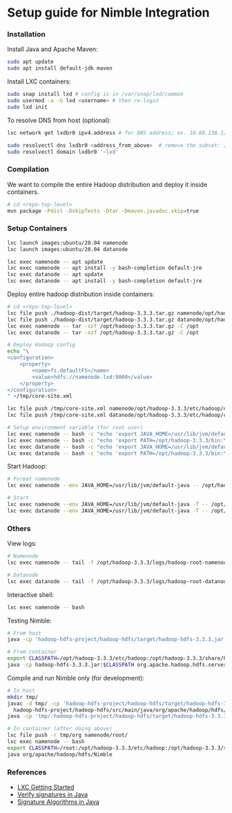 # Setup guide for Nimble Integration

### Installation
Install Java and Apache Maven:
```bash
sudo apt update
sudo apt install default-jdk maven
```

Install LXC containers:
```bash
sudo snap install lxd # config is in /var/snap/lxd/common
sudo usermod -a -G lxd <username> # then re-login
sudo lxd init
```

To resolve DNS from host (optional):
```bash
lxc network get lxdbr0 ipv4.address # for DNS address; ex. 10.88.138.1/24

sudo resolvectl dns lxdbr0 <address_from_above>  # remove the subset: /24
sudo resolvectl domain lxdbr0 '~lxd'
```

### Compilation
We want to compile the entire Hadoop distribution and deploy it inside containers.

```bash
# cd <repo-top-level>
mvn package -Pdist -DskipTests -Dtar -Dmaven.javadoc.skip=true
```

### Setup Containers

```bash
lxc launch images:ubuntu/20.04 namenode
lxc launch images:ubuntu/20.04 datanode

lxc exec namenode -- apt update
lxc exec namenode -- apt install -y bash-completion default-jre
lxc exec datanode -- apt update
lxc exec datanode -- apt install -y bash-completion default-jre
```

Deploy entire hadoop distribution inside containers:
```bash
# cd <repo-top-level>
lxc file push ./hadoop-dist/target/hadoop-3.3.3.tar.gz namenode/opt/hadoop-3.3.3.tar.gz
lxc file push ./hadoop-dist/target/hadoop-3.3.3.tar.gz datanode/opt/hadoop-3.3.3.tar.gz
lxc exec namenode -- tar -xzf /opt/hadoop-3.3.3.tar.gz -C /opt
lxc exec datanode -- tar -xzf /opt/hadoop-3.3.3.tar.gz -C /opt

# Deploy Hadoop config
echo "\
<configuration>
	<property>
		<name>fs.defaultFS</name>
		<value>hdfs://namenode.lxd:9000</value>
	</property>
</configuration>
" >/tmp/core-site.xml

lxc file push /tmp/core-site.xml namenode/opt/hadoop-3.3.3/etc/hadoop/core-site.xml
lxc file push /tmp/core-site.xml datanode/opt/hadoop-3.3.3/etc/hadoop/core-site.xml

# Setup environment variable (for root user)
lxc exec namenode -- bash -c "echo 'export JAVA_HOME=/usr/lib/jvm/default-java' >>/root/.bashrc"
lxc exec namenode -- bash -c "echo 'export PATH=/opt/hadoop-3.3.3/bin:\$PATH' >>/root/.bashrc"
lxc exec datanode -- bash -c "echo 'export JAVA_HOME=/usr/lib/jvm/default-java' >>/root/.bashrc"
lxc exec datanode -- bash -c "echo 'export PATH=/opt/hadoop-3.3.3/bin:\$PATH' >>/root/.bashrc"
```

Start Hadoop:
```bash
# Format namenode
lxc exec namenode --env JAVA_HOME=/usr/lib/jvm/default-java -- /opt/hadoop-3.3.3/bin/hdfs namenode -format

# Start
lxc exec namenode --env JAVA_HOME=/usr/lib/jvm/default-java -T -- /opt/hadoop-3.3.3/bin/hdfs --daemon start namenode
lxc exec datanode --env JAVA_HOME=/usr/lib/jvm/default-java -T -- /opt/hadoop-3.3.3/bin/hdfs --daemon start datanode
```

### Others
View logs:
```bash
# Namenode
lxc exec namenode -- tail -f /opt/hadoop-3.3.3/logs/hadoop-root-namenode-namenode.log

# Datanode
lxc exec datanode -- tail -f /opt/hadoop-3.3.3/logs/hadoop-root-datanode-datanode.log
```

Interactive shell:
```bash
lxc exec namenode -- bash
```

Testing Nimble:
```bash
# From host
java -cp 'hadoop-hdfs-project/hadoop-hdfs/target/hadoop-hdfs-3.3.3.jar:hadoop-dist/target/hadoop-3.3.3/etc/hadoop:hadoop-dist/target/hadoop-3.3.3/share/hadoop/common/lib/*:hadoop-dist/target/hadoop-3.3.3/share/hadoop/common/*:hadoop-dist/target/hadoop-3.3.3/share/hadoop/hdfs/lib/*:hadoop-dist/target/hadoop-3.3.3/share/hadoop/hdfs/*' org.apache.hadoop.hdfs.server.nimble.NimbleTester

# From container
export CLASSPATH=/opt/hadoop-3.3.3/etc/hadoop:/opt/hadoop-3.3.3/share/hadoop/common/lib/*:/opt/hadoop-3.3.3/share/hadoop/common/*:/opt/hadoop-3.3.3/share/hadoop/hdfs:/opt/hadoop-3.3.3/share/hadoop/hdfs/lib/*:/opt/hadoop-3.3.3/share/hadoop/hdfs/*:/opt/hadoop-3.3.3/share/hadoop/mapreduce/*:/opt/hadoop-3.3.3/share/hadoop/yarn/lib/*:/opt/hadoop-3.3.3/share/hadoop/yarn/*
java -cp hadoop-hdfs-3.3.3.jar:$CLASSPATH org.apache.hadoop.hdfs.server.nimble.NimbleTester
```

Compile and run Nimble only (for development):
```bash
# In host
mkdir tmp/
javac -d tmp/ -cp 'hadoop-hdfs-project/hadoop-hdfs/target/hadoop-hdfs-3.3.3.jar:hadoop-dist/target/hadoop-3.3.3/etc/hadoop:hadoop-dist/target/hadoop-3.3.3/share/hadoop/common/lib/*:hadoop-dist/target/hadoop-3.3.3/share/hadoop/common/*:hadoop-dist/target/hadoop-3.3.3/share/hadoop/hdfs/lib/*:hadoop-dist/target/hadoop-3.3.3/share/hadoop/hdfs/*' \
  hadoop-hdfs-project/hadoop-hdfs/src/main/java/org/apache/hadoop/hdfs/Nimble.java
java -cp 'tmp/:hadoop-hdfs-project/hadoop-hdfs/target/hadoop-hdfs-3.3.3.jar:hadoop-dist/target/hadoop-3.3.3/etc/hadoop:hadoop-dist/target/hadoop-3.3.3/share/hadoop/common/lib/*:hadoop-dist/target/hadoop-3.3.3/share/hadoop/common/*:hadoop-dist/target/hadoop-3.3.3/share/hadoop/hdfs/lib/*:hadoop-dist/target/hadoop-3.3.3/share/hadoop/hdfs/*' org.apache.hadoop.hdfs.server.nimble.NimbleTester

# In container (after doing above)
lxc file push -r tmp/org namenode/root/
lxc exec namenode -- bash
export CLASSPATH=/root:/opt/hadoop-3.3.3/etc/hadoop:/opt/hadoop-3.3.3/share/hadoop/common/lib/*:/opt/hadoop-3.3.3/share/hadoop/common/*:/opt/hadoop-3.3.3/share/hadoop/hdfs:/opt/hadoop-3.3.3/share/hadoop/hdfs/lib/*:/opt/hadoop-3.3.3/share/hadoop/hdfs/*:/opt/hadoop-3.3.3/share/hadoop/mapreduce/*:/opt/hadoop-3.3.3/share/hadoop/yarn/lib/*:/opt/hadoop-3.3.3/share/hadoop/yarn/*
java org/apache/hadoop/hdfs/Nimble
```

### References
* [LXC Getting Started](https://linuxcontainers.org/lxd/getting-started-cli/)
* [Verify signatures in Java](https://etzold.medium.com/elliptic-curve-signatures-and-how-to-use-them-in-your-java-application-b88825f8e926)
* [Signature Algorithms in Java](https://docs.oracle.com/javase/8/docs/technotes/guides/security/StandardNames.html#Signature)
